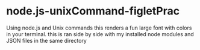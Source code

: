 # node.js-unixCommand-figletPrac
Using node.js and Unix commands this renders a fun large font with colors in your terminal. this is ran side by side with my installed node modules and JSON files in the same directory 
